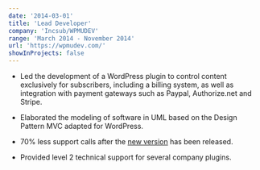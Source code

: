 ```yaml
---
date: '2014-03-01'
title: 'Lead Developer'
company: 'Incsub/WPMUDEV'
range: 'March 2014 - November 2014'
url: 'https://wpmudev.com/'
showInProjects: false
---
```


- Led the development of a WordPress plugin to control content exclusively for subscribers, including a billing system, as well as integration with payment gateways such as Paypal, Authorize.net and Stripe.

- Elaborated the modeling of software in UML based on the Design Pattern MVC adapted for WordPress.

- 70% less support calls after the [new version](https://github.com/wpmudev/membership-2) has been released.

- Provided level 2 technical support for several company plugins.